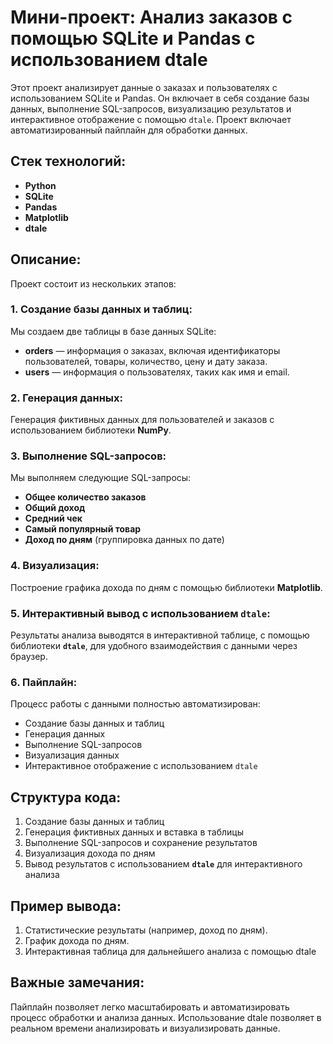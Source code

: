 # Мини-проект: Анализ заказов с помощью SQLite и Pandas с использованием dtale

Этот проект анализирует данные о заказах и пользователях с использованием SQLite и Pandas. Он включает в себя создание базы данных, выполнение SQL-запросов, визуализацию результатов и интерактивное отображение с помощью `dtale`. Проект включает автоматизированный пайплайн для обработки данных.

## Стек технологий:
- **Python**
- **SQLite**
- **Pandas**
- **Matplotlib**
- **dtale**

## Описание:
Проект состоит из нескольких этапов:

### 1. Создание базы данных и таблиц:
Мы создаем две таблицы в базе данных SQLite:
- **orders** — информация о заказах, включая идентификаторы пользователей, товары, количество, цену и дату заказа.
- **users** — информация о пользователях, таких как имя и email.

### 2. Генерация данных:
Генерация фиктивных данных для пользователей и заказов с использованием библиотеки **NumPy**.

### 3. Выполнение SQL-запросов:
Мы выполняем следующие SQL-запросы:
- **Общее количество заказов**
- **Общий доход**
- **Средний чек**
- **Самый популярный товар**
- **Доход по дням** (группировка данных по дате)

### 4. Визуализация:
Построение графика дохода по дням с помощью библиотеки **Matplotlib**.

### 5. Интерактивный вывод с использованием `dtale`:
Результаты анализа выводятся в интерактивной таблице, с помощью библиотеки **`dtale`**, для удобного взаимодействия с данными через браузер.

### 6. Пайплайн:
Процесс работы с данными полностью автоматизирован:
- Создание базы данных и таблиц
- Генерация данных
- Выполнение SQL-запросов
- Визуализация данных
- Интерактивное отображение с использованием `dtale`

## Структура кода:
1. Создание базы данных и таблиц
2. Генерация фиктивных данных и вставка в таблицы
3. Выполнение SQL-запросов и сохранение результатов
4. Визуализация дохода по дням
5. Вывод результатов с использованием **`dtale`** для интерактивного анализа

## Пример вывода:
1. Статистические результаты (например, доход по дням).
2. График дохода по дням.
3. Интерактивная таблица для дальнейшего анализа с помощью dtale

## Важные замечания:
Пайплайн позволяет легко масштабировать и автоматизировать процесс обработки и анализа данных.
Использование dtale позволяет в реальном времени анализировать и визуализировать данные.


